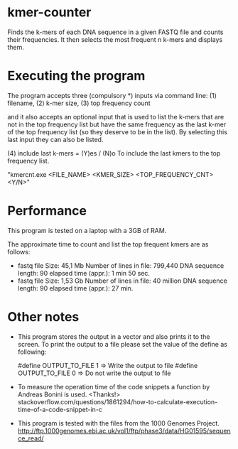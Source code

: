 # kmer-counter
Finds the k-mers of each DNA sequence in a given FASTQ file and counts their frequencies.  It then selects the most frequent n k-mers and displays them.

# Executing the program
The program accepts three (compulsory *) inputs via command line:
(1) filename, (2) k-mer size, (3) top frequency count

and it also accepts an optional input that is used to list the k-mers that are not in 
the top frequency list but have the same frequency as the last k-mer of the top frequency
list (so they deserve to be in the list). By selecting this last input they can also be listed.

(4) include last k-mers = (Y)es / (N)o  To include the last kmers to the top frequency list.


"kmercnt.exe <FILE_NAME> <KMER_SIZE> <TOP_FREQUENCY_CNT> <Y/N>"

# Performance

This program is tested on a laptop with a 3GB of RAM. 

The approximate time to count and list the top frequent kmers are as follows:
- fastq file Size:  45,1 Mb   Number of lines in file: 799,440     DNA sequence length: 90   elapsed time (appr.):  1 min 50 sec. 
- fastq file Size:  1,53 Gb   Number of lines in file: 40 million  DNA sequence length: 90   elapsed time (appr.):  27 min.

# Other notes

- This program stores the output in a vector and also prints it to the screen. To print the 
output to a file please set the value of the define as following:

	#define OUTPUT_TO_FILE  1 => Write the output to file
	#define OUTPUT_TO_FILE  0 => Do not write the output to file
 
- To measure the operation time of the code snippets a function by Andreas Bonini is used. <Thanks!>
stackoverflow.com/questions/1861294/how-to-calculate-execution-time-of-a-code-snippet-in-c

- This program is tested with the files from the 1000 Genomes Project.
http://ftp.1000genomes.ebi.ac.uk/vol1/ftp/phase3/data/HG01595/sequence_read/
